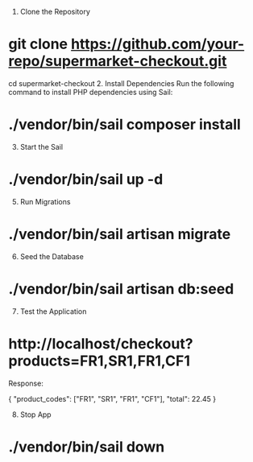 1. Clone the Repository
 # git clone https://github.com/your-repo/supermarket-checkout.git
cd supermarket-checkout
2. Install Dependencies
Run the following command to install PHP dependencies using Sail:

# ./vendor/bin/sail composer install

3. Start the Sail

# ./vendor/bin/sail up -d

5. Run Migrations

# ./vendor/bin/sail artisan migrate

6. Seed the Database

# ./vendor/bin/sail artisan db:seed

7. Test the Application

# http://localhost/checkout?products=FR1,SR1,FR1,CF1

Response:

{
    "product_codes": ["FR1", "SR1", "FR1", "CF1"],
    "total": 22.45
}

8. Stop App 

# ./vendor/bin/sail down